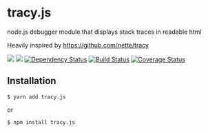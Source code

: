 # tracy.js

node.js debugger module that displays stack traces in readable html

Heavily inspired by https://github.com/nette/tracy

[![](https://img.shields.io/npm/v/tracy.js.svg)](https://www.npmjs.com/package/tracy.js)
[![](https://img.shields.io/npm/dm/tracy.js.svg)](https://www.npmjs.com/package/tracy.js)
[![Dependency Status](https://david-dm.org/B4nan/tracy.js.svg)](https://david-dm.org/B4nan/tracy.js)
[![Build Status](https://travis-ci.org/B4nan/tracy.js.svg?branch=master)](https://travis-ci.org/B4nan/tracy.js)
[![Coverage Status](https://img.shields.io/coveralls/B4nan/tracy.js.svg)](https://coveralls.io/r/B4nan/tracy.js?branch=master)

## Installation

`$ yarn add tracy.js`
 
or 

`$ npm install tracy.js`
